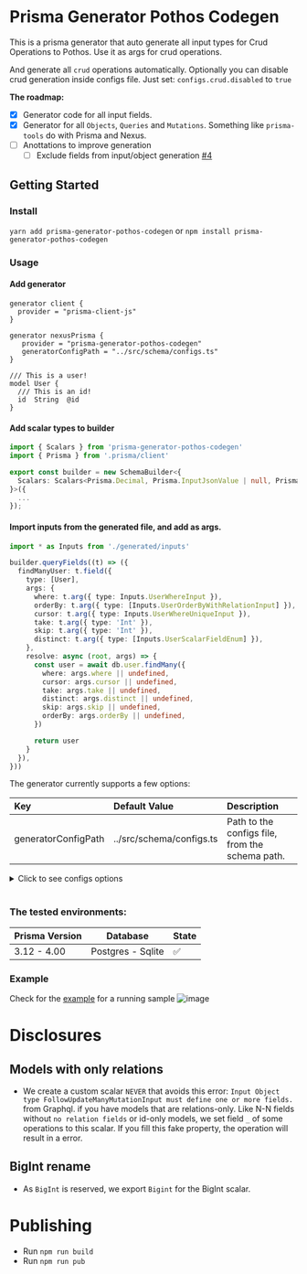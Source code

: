 # Prisma Generator Pothos Codegen
This is a prisma generator that auto generate all input types for Crud Operations to Pothos. Use it as args for crud operations.

And generate all `crud` operations automatically.
Optionally you can disable crud generation inside configs file.
Just set: `configs.crud.disabled` to `true`

**The roadmap:**

- [x] Generator code for all input fields.
- [x] Generator for all `Objects`, `Queries` and `Mutations`. Something like `prisma-tools` do with Prisma and Nexus.
- [ ] Anottations to improve generation
  - [ ] Exclude fields from input/object generation [#4](https://github.com/Cauen/prisma-generator-pothos-codegen/issues/4)

## Getting Started

### Install

`yarn add prisma-generator-pothos-codegen` or `npm install prisma-generator-pothos-codegen`

### Usage

#### Add generator

```
generator client {
  provider = "prisma-client-js"
}

generator nexusPrisma {
   provider = "prisma-generator-pothos-codegen"
   generatorConfigPath = "../src/schema/configs.ts"
}

/// This is a user!
model User {
  /// This is an id!
  id  String  @id
}
```

#### Add scalar types to builder

```ts
import { Scalars } from 'prisma-generator-pothos-codegen'
import { Prisma } from '.prisma/client'

export const builder = new SchemaBuilder<{
  Scalars: Scalars<Prisma.Decimal, Prisma.InputJsonValue | null, Prisma.InputJsonValue>,
}>({
  ...
});
```

#### Import inputs from the generated file, and add as args.

```ts
import * as Inputs from './generated/inputs'

builder.queryFields((t) => ({
  findManyUser: t.field({
    type: [User],
    args: {
      where: t.arg({ type: Inputs.UserWhereInput }),
      orderBy: t.arg({ type: [Inputs.UserOrderByWithRelationInput] }),
      cursor: t.arg({ type: Inputs.UserWhereUniqueInput }),
      take: t.arg({ type: 'Int' }),
      skip: t.arg({ type: 'Int' }),
      distinct: t.arg({ type: [Inputs.UserScalarFieldEnum] }),
    },
    resolve: async (root, args) => {
      const user = await db.user.findMany({
        where: args.where || undefined,
        cursor: args.cursor || undefined,
        take: args.take || undefined,
        distinct: args.distinct || undefined,
        skip: args.skip || undefined,
        orderBy: args.orderBy || undefined,
      })

      return user
    }
  }),
}))

```

The generator currently supports a few options:

|          Key          |              Default Value              |                                              Description                                             |
|:----------------------|:----------------------------------------|:-----------------------------------------------------------------------------------------------------|
| generatorConfigPath  | ../src/schema/configs.ts | Path to the configs file, from the schema path.      |

<details>
  <summary>Click to see configs options</summary>
  
  ```ts
  {
    inputs?: {
      prismaImporter?: string // default: import { Prisma } from ".prisma/client"
      builderImporter?: string // default: import { builder } from "./builder"
      excludeInputs?: string[] // default: undefined
      excludeScalars?: string[] // default: undefined
      outputFilePath?: string // path to generate file, from project root
      replacer?: (generated: string, position: ReplacerPosition) => string // a function to replace generated source
    },
    crud?: {
      disabled?: boolean // disable generaton of crud. default: false
      includeResolversExact?: string[] // generate only resolvers with name in the list. default: undefined. ie: ['createOneUser']
      includeResolversContain?: string[] // generate only resolvers with name included in the list. default: undefined. ie: ['User'].
      excludeResolversExact?: string[] // default: undefined. ie: ['createOneComment']
      excludeResolversContain?: string[] // default: undefined. ie: ['createOne']
      resolversImports?: string // default: what to import inside resolver
      dbCaller?: string // how to call prisma. default: context.db
      inputsImporter?: string // default: import * as Inputs from "@/generated/inputs";
      builderImporter?: string // default: import { builder } from "./builder"
      outputFolderPath?: string // path to generate files, from project root. default: ./generated
      replacer?: (generated: string, position: ReplacerPosition) => string // a function to replace generated source
    },
    global?: {
      replacer?: (generated: string, position: ReplacerPosition) => string // a function to replace generated source
    }
  }
  ```

  See example: [click here](/examples/inputs-simple-sqlite/src/schema/configs.ts)
</details>

<br />

### The tested environments:
| **Prisma Version** | **Database**      | **State** |
|--------------------|-------------------|-----------|
| 3.12 - 4.00        | Postgres - Sqlite | ✅        |


### Example
Check for the [example](/examples/inputs-simple-sqlite) for a running sample
![image](https://user-images.githubusercontent.com/8796757/178087266-0a852f43-a7b5-48a0-bc13-a3ece9788457.png)

# Disclosures
## Models with only relations
- We create a custom scalar `NEVER` that avoids this error: `Input Object type FollowUpdateManyMutationInput must define one or more fields.` from Graphql. if you have models that are relations-only. Like N-N fields without `no relation fields` or id-only models, we set field `_` of some operations to this scalar. If you fill this fake property, the operation will result in a error.

## BigInt rename
- As `BigInt` is reserved, we export `Bigint` for the BigInt scalar.

# Publishing

- Run `npm run build`
- Run `npm run pub`
